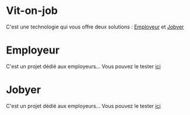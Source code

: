 # Vit-on-job

C'est une technologie qui vous offre deux solutions : [Employeur](https://employeur.github.io) et [Jobyer](https://jobyer.github.io)

# Employeur
C'est un projet dédié aux employeurs... Vous pouvez le tester [ici](https://employeur.github.io)

# Jobyer
C'est un projet dédié aux employeurs... Vous pouvez le tester [ici](https://jobyer.github.io)


